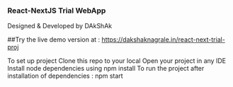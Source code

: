 ### React-NextJS Trial WebApp

Designed & Developed by DAkShAk

##Try the live demo version at : https://dakshaknagrale.in/react-next-trial-proj

To set up project
Clone this repo to your local
Open your project in any IDE
Install node dependencies using npm install
To run the project after installation of dependencies : npm start
